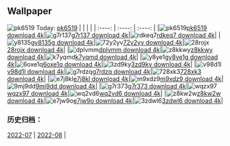 ## Wallpaper
![pk6519](https://w.wallhaven.cc/full/pk/wallhaven-pk6519.jpg) Today: [pk6519](https://th.wallhaven.cc/small/pk/pk6519.jpg)
|      |      |      |
| :----: | :----: | :----: |
|![pk6519](https://th.wallhaven.cc/small/pk/pk6519.jpg)[pk6519 download 4k](https://wallhaven.cc/w/pk6519)|![g7r137](https://th.wallhaven.cc/small/g7/g7r137.jpg)[g7r137 download 4k](https://wallhaven.cc/w/g7r137)|![rdkeq7](https://th.wallhaven.cc/small/rd/rdkeq7.jpg)[rdkeq7 download 4k](https://wallhaven.cc/w/rdkeq7)|
|![y8135g](https://th.wallhaven.cc/small/y8/y8135g.jpg)[y8135g download 4k](https://wallhaven.cc/w/y8135g)|![72y2yv](https://th.wallhaven.cc/small/72/72y2yv.jpg)[72y2yv download 4k](https://wallhaven.cc/w/72y2yv)|![28rojx](https://th.wallhaven.cc/small/28/28rojx.jpg)[28rojx download 4k](https://wallhaven.cc/w/28rojx)|
|![dplvmm](https://th.wallhaven.cc/small/dp/dplvmm.jpg)[dplvmm download 4k](https://wallhaven.cc/w/dplvmm)|![z8kkwy](https://th.wallhaven.cc/small/z8/z8kkwy.jpg)[z8kkwy download 4k](https://wallhaven.cc/w/z8kkwy)|![k7yqmd](https://th.wallhaven.cc/small/k7/k7yqmd.jpg)[k7yqmd download 4k](https://wallhaven.cc/w/k7yqmd)|
|![y8ye1g](https://th.wallhaven.cc/small/y8/y8ye1g.jpg)[y8ye1g download 4k](https://wallhaven.cc/w/y8ye1g)|![6oxe1q](https://th.wallhaven.cc/small/6o/6oxe1q.jpg)[6oxe1q download 4k](https://wallhaven.cc/w/6oxe1q)|![3zd9ky](https://th.wallhaven.cc/small/3z/3zd9ky.jpg)[3zd9ky download 4k](https://wallhaven.cc/w/3zd9ky)|
|![v98d1l](https://th.wallhaven.cc/small/v9/v98d1l.jpg)[v98d1l download 4k](https://wallhaven.cc/w/v98d1l)|![g7rdzq](https://th.wallhaven.cc/small/g7/g7rdzq.jpg)[g7rdzq download 4k](https://wallhaven.cc/w/g7rdzq)|![728xk3](https://th.wallhaven.cc/small/72/728xk3.jpg)[728xk3 download 4k](https://wallhaven.cc/w/728xk3)|
|![e7j8kl](https://th.wallhaven.cc/small/e7/e7j8kl.jpg)[e7j8kl download 4k](https://wallhaven.cc/w/e7j8kl)|![m9xdz9](https://th.wallhaven.cc/small/m9/m9xdz9.jpg)[m9xdz9 download 4k](https://wallhaven.cc/w/m9xdz9)|![9mj9dd](https://th.wallhaven.cc/small/9m/9mj9dd.jpg)[9mj9dd download 4k](https://wallhaven.cc/w/9mj9dd)|
|![g7r373](https://th.wallhaven.cc/small/g7/g7r373.jpg)[g7r373 download 4k](https://wallhaven.cc/w/g7r373)|![wqzx97](https://th.wallhaven.cc/small/wq/wqzx97.jpg)[wqzx97 download 4k](https://wallhaven.cc/w/wqzx97)|![wq2vd6](https://th.wallhaven.cc/small/wq/wq2vd6.jpg)[wq2vd6 download 4k](https://wallhaven.cc/w/wq2vd6)|
|![z8kw2w](https://th.wallhaven.cc/small/z8/z8kw2w.jpg)[z8kw2w download 4k](https://wallhaven.cc/w/z8kw2w)|![e7jw9o](https://th.wallhaven.cc/small/e7/e7jw9o.jpg)[e7jw9o download 4k](https://wallhaven.cc/w/e7jw9o)|![3zdwl6](https://th.wallhaven.cc/small/3z/3zdwl6.jpg)[3zdwl6 download 4k](https://wallhaven.cc/w/3zdwl6)|

### 历史归档：
[2022-07](https://github.com/april-projects/april-wallpaper/tree/main/picture/2022-07/) | [2022-08](https://github.com/april-projects/april-wallpaper/tree/main/picture/2022-08/) | 